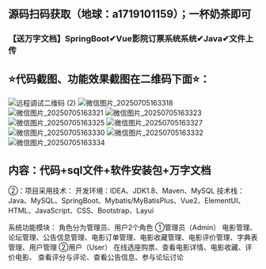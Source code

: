 ## 源码扫码获取（地球：a1719101159）；一杯奶茶即可
### 【送万字文档】SpringBoot✔Vue影院订票系统系统✔Java✔文件上传
## ⭐代码截图、功能效果截图在二维码下面⭐：
![远程调试二维码 (2)](https://github.com/user-attachments/assets/0ec2747d-0bcb-4247-b58e-f712fbbdd793)
![微信图片_20250705163318](https://github.com/user-attachments/assets/7b9372c0-8962-4cb3-aab8-b0a087d4311e)
![微信图片_20250705163321](https://github.com/user-attachments/assets/39c6abb3-9a8e-41ba-b99e-0584adf92245)
![微信图片_20250705163323](https://github.com/user-attachments/assets/7a182e5f-a0fe-4084-92a6-76db5a266bf3)
![微信图片_20250705163325](https://github.com/user-attachments/assets/c51cc97c-939c-4916-81ef-aa0abea0af84)
![微信图片_20250705163327](https://github.com/user-attachments/assets/0119595a-352f-4a40-887b-96164169c240)
![微信图片_20250705163330](https://github.com/user-attachments/assets/e98b9163-594b-44b5-9fc4-1afc621a151e)
![微信图片_20250705163332](https://github.com/user-attachments/assets/cf66bc1e-a198-4ab2-bbf3-e34b7a88c21a)
![微信图片_20250705163334](https://github.com/user-attachments/assets/bd31e4b7-75b3-48d0-88e4-ad29c3caa85d)

## 内容：代码+sql文件+软件安装包+万字文档
②：项目采用技术：
开发环境：IDEA、JDK1.8、Maven、MySQL
技术栈：Java、MySQL、SpringBoot、Mybatis/MyBatisPlus、Vue2、ElementUI、HTML、JavaScript、CSS、Bootstrap、Layui

系统功能模块：
角色分为管理员、用户2个角色
①管理员（Admin）
电影管理、论坛管理、公告信息管理、电影订单管理、电影收藏管理、电影评价管理、字典表管理、用户管理
②用户（User）
在线选座购票、查看电影详情、电影收藏、评价电影、 查看评分与评论、查看公告信息、参与论坛讨论

